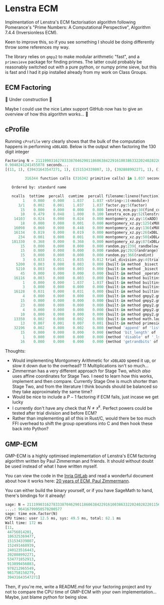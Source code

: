 # Lenstra ECM

Implmentation of Lenstra's ECM factorisation algorithm following Pomerance's "Prime Numbers: A Computational Perspective", Algorithm 7.4.4 (Inversionless ECM).

Keen to improve this, so if you see something I should be doing differently throw some references my way.

The library relies on `gmpy2` to make modular arithmetic "fast", and a `primesieve` package for finding primes. The latter could probably be reasonably switched out with a pure python, or numpy prime sieve, but this is fast and I had it pip installed already from my work on Class Groups.

## ECM Factoring

:construction: Under construction :construction:

Maybe I could use the nice Latex support GitHub now has to give an overview of how this algorithm works... :eyes:

## cProfile

Running `cProfile` very clearly shows that the bulk of the computation happens in performing `xDBLADD`. Below is the output when factoring the 130 digit integer

```py
Factoring N = 2111990316278333870462901186063842291610038633220240282201156757659515273649844252195432054761834811605656662896416799950570200577
0.9040241241455078 seconds...
[(11, 1), (39431643547271, 1), (151534339807, 1), (392888992271, 1), (106325369477, 1), (44756014201, 1), (913899456083, 1), (978212965549, 1), (152491468939, 1), (534771852913, 1), (981758150279, 1), (240123516443, 1)]
```

```py
         316344 function calls (316342 primitive calls) in 1.037 seconds

   Ordered by: standard name

   ncalls  tottime  percall  cumtime  percall filename:lineno(function)
        1    0.000    0.000    1.037    1.037 <string>:1(<module>)
      3/1    0.002    0.001    1.037    1.037 factor.py:5(factor)
       15    0.000    0.000    0.000    0.000 lenstra_ecm.py:30(find_curve)
       10    0.479    0.048    1.000    0.100 lenstra_ecm.py:52(lenstra_ecm)
    14103    0.024    0.000    0.024    0.000 montgomery_xz.py:1(xADD)
       18    0.000    0.000    0.001    0.000 montgomery_xz.py:125(xMUL)
    16098    0.060    0.000    0.448    0.000 montgomery_xz.py:136(xMUL_normalised)
    16134    0.019    0.000    0.019    0.000 montgomery_xz.py:26(xDBL)
      234    0.001    0.000    0.001    0.000 montgomery_xz.py:50(xDBLADD)
   181330    0.368    0.000    0.368    0.000 montgomery_xz.py:87(xDBLADD_normalised)
       15    0.000    0.000    0.000    0.000 random.py:239(_randbelow_with_getrandbits)
       15    0.000    0.000    0.000    0.000 random.py:292(randrange)
       15    0.000    0.000    0.000    0.000 random.py:366(randint)
        3    0.033    0.011    0.035    0.012 trial_division.py:4(trial_division)
     5200    0.003    0.000    0.003    0.000 {built-in method _bisect.bisect_left}
     5210    0.003    0.000    0.003    0.000 {built-in method _bisect.bisect_right}
       45    0.000    0.000    0.000    0.000 {built-in method _operator.index}
    16116    0.003    0.000    0.003    0.000 {built-in method builtins.bin}
        1    0.000    0.000    1.037    1.037 {built-in method builtins.exec}
        3    0.000    0.000    0.000    0.000 {built-in method builtins.min}
    16128    0.031    0.000    0.031    0.000 {built-in method builtins.pow}
        4    0.000    0.000    0.000    0.000 {built-in method gmpy2.gmpy2.ceil}
       15    0.000    0.000    0.000    0.000 {built-in method gmpy2.gmpy2.gcd}
       23    0.000    0.000    0.000    0.000 {built-in method gmpy2.gmpy2.is_prime}
        4    0.000    0.000    0.000    0.000 {built-in method gmpy2.gmpy2.isqrt}
       10    0.000    0.000    0.000    0.000 {built-in method gmpy2.gmpy2.sqrt}
    13350    0.002    0.000    0.002    0.000 {built-in method math.log}
       13    0.007    0.001    0.007    0.001 {built-in method primesieve._primesieve.primes}
    32196    0.002    0.000    0.002    0.000 {method 'append' of 'list' objects}
       15    0.000    0.000    0.000    0.000 {method 'bit_length' of 'int' objects}
        1    0.000    0.000    0.000    0.000 {method 'disable' of '_lsprof.Profiler' objects}
       16    0.000    0.000    0.000    0.000 {method 'getrandbits' of '_random.Random' objects}
```

Thoughts:

- Would implementing Montgomery Arithmetic for `xDBLADD` speed it up, or slow it down due to the overhead? 11 Multiplications isn't so much...
- Zimmerman has a very different approach for Stage Two, which *also* uses affine coordinates for Stage Two. I need to learn how this works, implement and then compare. Currently Stage One is much shorter than Stage Two, and from the literature I think bounds should be balanced so they take approximately the same time?
- Would be nice to include a $P-1$ factoring if ECM fails, just incase we get lucky
- I currently don't have any check that $N \neq x^k$. Perfect powers could be tested after trial division and before ECM?
- Rather than implementing all of this in Rust/C, would there be too much FFI overhead to shift the group operations into C and then hook these back into Python?


## GMP-ECM

GMP-ECM is a highly optimised implementation of Lenstra's ECM factoring algorithm written by Paul Zimmerman and friends. It should without doubt be used instead of what I have written myself.

You can view the code in the [Inria GitLab](https://gitlab.inria.fr/zimmerma/ecm) and read a wonderful document about how it works here: [20 years of ECM, Paul Zimmermann](https://hal.inria.fr/inria-00070192v1/document). 

You can either build the binary yourself, or if you have SageMath to hand, there's bindings for it already!

```py
sage: N = 21119903162783338704629011860638422916100386332202402822011567576595152736498442521954320547618348116056566628
....: 96416799950570200577
sage: time ecm.factor(N)                                                                                                
CPU times: user 12.5 ms, sys: 49.5 ms, total: 62.1 ms
Wall time: 172 ms
[11,
 44756014201,
 106325369477,
 151534339807,
 152491468939,
 240123516443,
 392888992271,
 534771852913,
 913899456083,
 978212965549,
 981758150279,
 39431643547271]
 ```

 Then, if you're me, write a README.md for your factoring project and try not to compare the CPU time of GMP-ECM with your own implementation... Maybe, just blame python for being slow.
